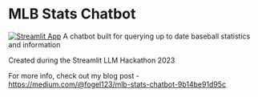 # MLB Stats Chatbot
[![Streamlit App](https://static.streamlit.io/badges/streamlit_badge_black_white.svg)](https://mlb-stats-chatbot.streamlit.app/)
A chatbot built for querying up to date baseball statistics and information

Created during the Streamlit LLM Hackathon 2023

For more info, check out my blog post - https://medium.com/@fogel123/mlb-stats-chatbot-9b14be91d95c
